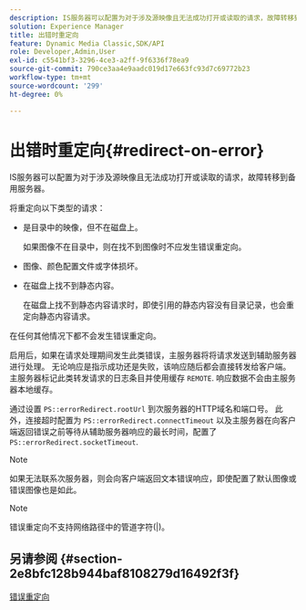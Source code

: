 ```yaml
---
description: IS服务器可以配置为对于涉及源映像且无法成功打开或读取的请求，故障转移到备用服务器。
solution: Experience Manager
title: 出错时重定向
feature: Dynamic Media Classic,SDK/API
role: Developer,Admin,User
exl-id: c5541bf3-3296-4ce3-a2ff-9f6336f78ea9
source-git-commit: 790ce3aa4e9aadc019d17e663fc93d7c69772b23
workflow-type: tm+mt
source-wordcount: '299'
ht-degree: 0%

---
```


# 出错时重定向{#redirect-on-error}

IS服务器可以配置为对于涉及源映像且无法成功打开或读取的请求，故障转移到备用服务器。

将重定向以下类型的请求：

* 是目录中的映像，但不在磁盘上。

   如果图像不在目录中，则在找不到图像时不应发生错误重定向。

* 图像、颜色配置文件或字体损坏。
* 在磁盘上找不到静态内容。

   在磁盘上找不到静态内容请求时，即使引用的静态内容没有目录记录，也会重定向静态内容请求。

在任何其他情况下都不会发生错误重定向。

启用后，如果在请求处理期间发生此类错误，主服务器将将请求发送到辅助服务器进行处理。 无论响应是指示成功还是失败，该响应随后都会直接转发给客户端。 主服务器标记此类转发请求的日志条目并使用缓存 `REMOTE`. 响应数据不会由主服务器本地缓存。

通过设置 `PS::errorRedirect.rootUrl` 到次服务器的HTTP域名和端口号。 此外，连接超时配置为 `PS::errorRedirect.connectTimeout` 以及主服务器在向客户端返回错误之前等待从辅助服务器响应的最长时间，配置了 `PS::errorRedirect.socketTimeout`.

>[!NOTE]
>
>如果无法联系次服务器，则会向客户端返回文本错误响应，即使配置了默认图像或错误图像也是如此。

>[!NOTE]
>
>错误重定向不支持网络路径中的管道字符(|)。

## 另请参阅 {#section-2e8bfc128b944baf8108279d16492f3f}

[错误重定向](../../../is-api/image-serving-api-ref/c-configuration-and-administration/c-server-settings/r-error-redirection.md#reference-268b1bf6ce1b44bb979727c6f5daf1ac)
